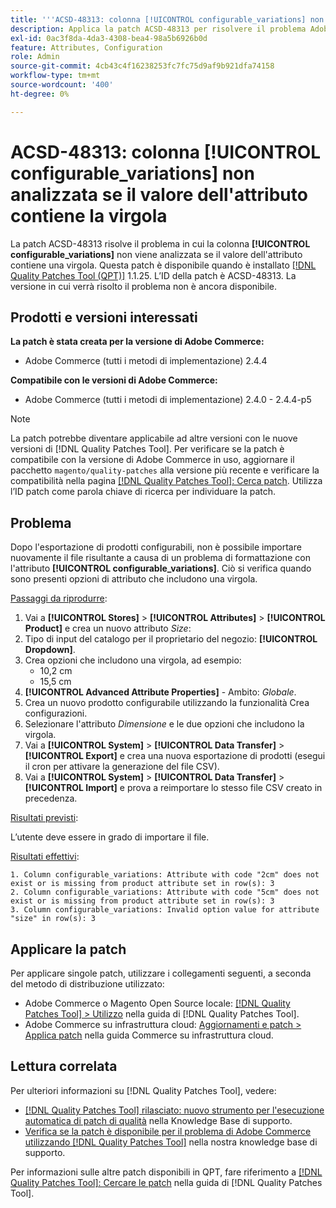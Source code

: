 ```yaml
---
title: '''ACSD-48313: colonna [!UICONTROL configurable_variations] non analizzata se il valore dell''attributo contiene la virgola'''
description: Applica la patch ACSD-48313 per risolvere il problema Adobe Commerce, in cui la colonna [!UICONTROL configurable_variations] non viene analizzata se il valore dell’attributo contiene una virgola.
exl-id: 0ac3f8da-4da3-4308-bea4-98a5b6926b0d
feature: Attributes, Configuration
role: Admin
source-git-commit: 4cb43c4f16238253fc7fc75d9af9b921dfa74158
workflow-type: tm+mt
source-wordcount: '400'
ht-degree: 0%

---
```


# ACSD-48313: colonna **[!UICONTROL configurable_variations]** non analizzata se il valore dell&#39;attributo contiene la virgola

La patch ACSD-48313 risolve il problema in cui la colonna **[!UICONTROL configurable_variations]** non viene analizzata se il valore dell&#39;attributo contiene una virgola. Questa patch è disponibile quando è installato [[!DNL Quality Patches Tool (QPT)]](/help/announcements/adobe-commerce-announcements/magento-quality-patches-released-new-tool-to-self-serve-quality-patches.md) 1.1.25. L’ID della patch è ACSD-48313. La versione in cui verrà risolto il problema non è ancora disponibile.

## Prodotti e versioni interessati

**La patch è stata creata per la versione di Adobe Commerce:**
* Adobe Commerce (tutti i metodi di implementazione) 2.4.4

**Compatibile con le versioni di Adobe Commerce:**
* Adobe Commerce (tutti i metodi di implementazione) 2.4.0 - 2.4.4-p5

>[!NOTE]
>
>La patch potrebbe diventare applicabile ad altre versioni con le nuove versioni di [!DNL Quality Patches Tool]. Per verificare se la patch è compatibile con la versione di Adobe Commerce in uso, aggiornare il pacchetto `magento/quality-patches` alla versione più recente e verificare la compatibilità nella pagina [[!DNL Quality Patches Tool]: Cerca patch](https://experienceleague.adobe.com/tools/commerce-quality-patches/index.html). Utilizza l’ID patch come parola chiave di ricerca per individuare la patch.

## Problema

Dopo l&#39;esportazione di prodotti configurabili, non è possibile importare nuovamente il file risultante a causa di un problema di formattazione con l&#39;attributo **[!UICONTROL configurable_variations]**. Ciò si verifica quando sono presenti opzioni di attributo che includono una virgola.

<u>Passaggi da riprodurre</u>:

1. Vai a **[!UICONTROL Stores]** > **[!UICONTROL Attributes]** > **[!UICONTROL Product]** e crea un nuovo attributo _Size_:
1. Tipo di input del catalogo per il proprietario del negozio: **[!UICONTROL Dropdown]**.
1. Crea opzioni che includono una virgola, ad esempio:
   * 10,2 cm
   * 15,5 cm
1. **[!UICONTROL Advanced Attribute Properties]** - Ambito: _Globale_.
1. Crea un nuovo prodotto configurabile utilizzando la funzionalità Crea configurazioni.
1. Selezionare l&#39;attributo _Dimensione_ e le due opzioni che includono la virgola.
1. Vai a **[!UICONTROL System]** > **[!UICONTROL Data Transfer]** > **[!UICONTROL Export]** e crea una nuova esportazione di prodotti (esegui il cron per attivare la generazione del file CSV).
1. Vai a **[!UICONTROL System]** > **[!UICONTROL Data Transfer]** > **[!UICONTROL Import]** e prova a reimportare lo stesso file CSV creato in precedenza.

<u>Risultati previsti</u>:

L’utente deve essere in grado di importare il file.

<u>Risultati effettivi</u>:

```
1. Column configurable_variations: Attribute with code "2cm" does not exist or is missing from product attribute set in row(s): 3
2. Column configurable_variations: Attribute with code "5cm" does not exist or is missing from product attribute set in row(s): 3
3. Column configurable_variations: Invalid option value for attribute "size" in row(s): 3
```

## Applicare la patch

Per applicare singole patch, utilizzare i collegamenti seguenti, a seconda del metodo di distribuzione utilizzato:

* Adobe Commerce o Magento Open Source locale: [[!DNL Quality Patches Tool] > Utilizzo](https://experienceleague.adobe.com/docs/commerce-operations/tools/quality-patches-tool/usage.html) nella guida di [!DNL Quality Patches Tool].
* Adobe Commerce su infrastruttura cloud: [Aggiornamenti e patch > Applica patch](https://experienceleague.adobe.com/docs/commerce-cloud-service/user-guide/develop/upgrade/apply-patches.html) nella guida Commerce su infrastruttura cloud.


## Lettura correlata

Per ulteriori informazioni su [!DNL Quality Patches Tool], vedere:

* [[!DNL Quality Patches Tool] rilasciato: nuovo strumento per l&#39;esecuzione automatica di patch di qualità](/help/announcements/adobe-commerce-announcements/magento-quality-patches-released-new-tool-to-self-serve-quality-patches.md) nella Knowledge Base di supporto.
* [Verifica se la patch è disponibile per il problema di Adobe Commerce utilizzando  [!DNL Quality Patches Tool]](/help/support-tools/patches-available-in-qpt-tool/check-patch-for-magento-issue-with-magento-quality-patches.md) nella nostra knowledge base di supporto.

Per informazioni sulle altre patch disponibili in QPT, fare riferimento a [[!DNL Quality Patches Tool]: Cercare le patch](https://experienceleague.adobe.com/tools/commerce-quality-patches/index.html) nella guida di [!DNL Quality Patches Tool].
